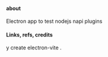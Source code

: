 #### about

Electron app to test nodejs napi plugins

#### Links, refs, credits

y create electron-vite .
